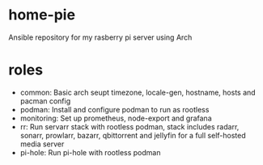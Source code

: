 # home-pie
Ansible repository for my rasberry pi server using Arch

# roles
* common: Basic arch seupt timezone, locale-gen, hostname, hosts and pacman config
* podman: Install and configure podman to run as rootless
* monitoring: Set up prometheus, node-export and grafana
* rr: Run servarr stack with rootless podman, stack includes radarr, sonarr, prowlarr, bazarr, qbittorrent and jellyfin for a full self-hosted media server
* pi-hole: Run pi-hole with rootless podman
